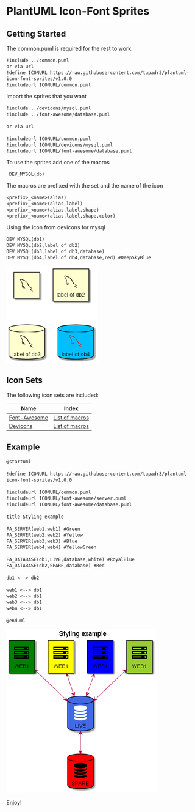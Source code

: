 # PlantUML Icon-Font Sprites

## Getting Started

The common.puml is required for the rest to work. 
	
	!include ../common.puml
	or via url 
	!define ICONURL https://raw.githubusercontent.com/tupadr3/plantuml-icon-font-sprites/v1.0.0
	!includeurl ICONURL/common.puml

Import the sprites that you want

	!include ../devicons/mysql.puml
	!include ../font-awesome/database.puml

	or via url

	!includeurl ICONURL/common.puml
	!includeurl ICONURL/devicons/mysql.puml
	!includeurl ICONURL/font-awesome/database.puml

To use the sprites add one of the macros

	 DEV_MYSQL(db)

The macros are prefixed with the set and the name of the icon

	<prefix>_<name>(alias)
	<prefix>_<name>(alias,label)
	<prefix>_<name>(alias,label,shape)
	<prefix>_<name>(alias,label,shape,color)
	
Using the icon from devicons for mysql
	
	DEV_MYSQL(db1)
	DEV_MYSQL(db2,label of db2)
	DEV_MYSQL(db3,label of db3,database)
	DEV_MYSQL(db4,label of db4,database,red) #DeepSkyBlue

![overload-example](examples/overload-example.png)

## Icon Sets

The following icon sets are included:

| Name | Index |
|------|-------|
|[Font-Awesome](http://fontawesome.io/) | [List of macros](font-awesome/index.md) |
|[Devicons](http://vorillaz.github.io/devicons) | [List of macros](devicons/index.md) |

## Example 

	@startuml

	!define ICONURL https://raw.githubusercontent.com/tupadr3/plantuml-icon-font-sprites/v1.0.0
	
	!includeurl ICONURL/common.puml
	!includeurl ICONURL/font-awesome/server.puml
	!includeurl ICONURL/font-awesome/database.puml
	
	title Styling example

	FA_SERVER(web1,web1) #Green
	FA_SERVER(web2,web2) #Yellow
	FA_SERVER(web3,web3) #Blue
	FA_SERVER(web4,web4) #YellowGreen

	FA_DATABASE(db1,LIVE,database,white) #RoyalBlue
	FA_DATABASE(db2,SPARE,database) #Red

	db1 <--> db2

	web1 <--> db1
	web2 <--> db1
	web3 <--> db1
	web4 <--> db1

	@enduml

![styling-example](examples/styling-example.png)


Enjoy!




